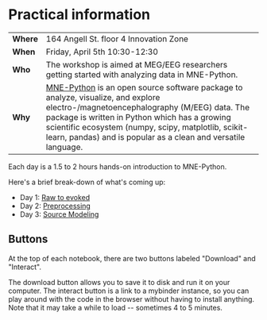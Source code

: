 # Practical information

||   |
|:------|:------|
| **Where** | 164 Angell St. floor 4 Innovation Zone |
| **When**  | Friday, April 5th 10:30-12:30          |
| **Who**   | The workshop is aimed at MEG/EEG researchers getting started with analyzing data in MNE-Python.|
| **Why**   | [MNE-Python](https://martinos.org/mne/stable/index.html) is an open source software package to analyze, visualize, and explore electro-/magnetoencephalography (M/EEG) data. The package is written in Python which has a growing scientific ecosystem (numpy, scipy, matplotlib, scikit-learn, pandas) and is popular as a clean and versatile language.|

Each day is a 1.5 to 2 hours hands-on introduction
to MNE-Python.

Here's a brief break-down of what's coming up:
* Day 1: [Raw to evoked](raw_to_evoked/readme.md)
* Day 2: [Preprocessing](preprocessing/readme.md)
* Day 3: [Source Modeling](evoked_to_stc/readme.md)

Buttons
-------

At the top of each notebook, there are two buttons labeled
"Download" and "Interact".

The download button allows you to
save it to disk and run it on your computer. The interact
button is a link to a mybinder instance, so you can play
around with the code in the browser without having to install
anything. Note that it may take a while to load -- sometimes
4 to 5 minutes.
